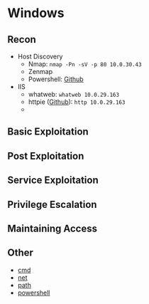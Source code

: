 # Windows

## Recon
- Host Discovery
  - Nmap: ```nmap -Pn -sV -p 80 10.0.30.43```
  - Zenmap
  - Powershell: [Github](https://github.com/BornToBeRoot/PowerShell_IPv4NetworkScanner)
- IIS
  - whatweb: ```whatweb 10.0.29.163``` 
  - httpie ([Github](https://github.com/httpie/httpie)): ```http 10.0.29.163```
  - 

## Basic Exploitation

## Post Exploitation

## Service Exploitation

## Privilege Escalation

## Maintaining Access

## Other
- [cmd](/cmd.md)
- [net](/net.md)
- [path](/path.md)
- [powershell](/powershell.md)
